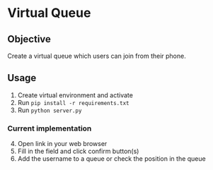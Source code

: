 # Virtual Queue
## Objective
Create a virtual queue which users can join from their phone.

## Usage
1. Create virtual environment and activate
2. Run `pip install -r requirements.txt`
3. Run `python server.py`
   
### Current implementation
4. Open link in your web browser
5. Fill in the field and click confirm button(s)
6. Add the username to a queue or check the position in the queue